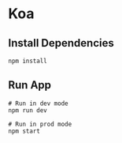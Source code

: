 # Koa

## Install Dependencies

```
npm install
```

## Run App

```
# Run in dev mode
npm run dev

# Run in prod mode
npm start
```
